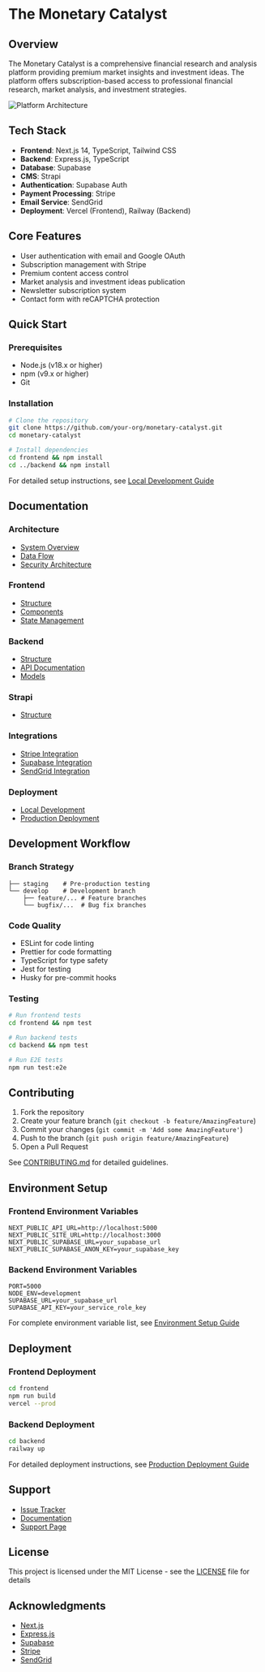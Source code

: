# The Monetary Catalyst

## Overview
The Monetary Catalyst is a comprehensive financial research and analysis platform providing premium market insights and investment ideas. The platform offers subscription-based access to professional financial research, market analysis, and investment strategies.

![Platform Architecture](docs/assets/architecture-diagram.png)

## Tech Stack
- **Frontend**: Next.js 14, TypeScript, Tailwind CSS
- **Backend**: Express.js, TypeScript
- **Database**: Supabase
- **CMS**: Strapi
- **Authentication**: Supabase Auth
- **Payment Processing**: Stripe
- **Email Service**: SendGrid
- **Deployment**: Vercel (Frontend), Railway (Backend)

## Core Features
- User authentication with email and Google OAuth
- Subscription management with Stripe
- Premium content access control
- Market analysis and investment ideas publication
- Newsletter subscription system
- Contact form with reCAPTCHA protection

## Quick Start

### Prerequisites
- Node.js (v18.x or higher)
- npm (v9.x or higher)
- Git

### Installation
```bash
# Clone the repository
git clone https://github.com/your-org/monetary-catalyst.git
cd monetary-catalyst

# Install dependencies
cd frontend && npm install
cd ../backend && npm install
```

For detailed setup instructions, see [Local Development Guide](docs/deployment/local.md)

## Documentation

### Architecture
- [System Overview](docs/architecture/overview.md)
- [Data Flow](docs/architecture/data-flow.md)
- [Security Architecture](docs/architecture/security.md)

### Frontend
- [Structure](docs/frontend/structure.md)
- [Components](docs/frontend/components.md)
- [State Management](docs/frontend/state.md)

### Backend
- [Structure](docs/backend/structure.md)
- [API Documentation](docs/backend/api.md)
- [Models](docs/backend/models.md)

### Strapi
- [Structure](docs/cms/structure.md)

### Integrations
- [Stripe Integration](docs/integrations/stripe.md)
- [Supabase Integration](docs/integrations/supabase.md)
- [SendGrid Integration](docs/integrations/sendgrid.md)

### Deployment
- [Local Development](docs/deployment/local.md)
- [Production Deployment](docs/deployment/production.md)

## Development Workflow

### Branch Strategy
```main           # Production branch
├── staging    # Pre-production testing
└── develop    # Development branch
    ├── feature/... # Feature branches
    └── bugfix/...  # Bug fix branches
```

### Code Quality
- ESLint for code linting
- Prettier for code formatting
- TypeScript for type safety
- Jest for testing
- Husky for pre-commit hooks

### Testing
```bash
# Run frontend tests
cd frontend && npm test

# Run backend tests
cd backend && npm test

# Run E2E tests
npm run test:e2e
```

## Contributing
1. Fork the repository
2. Create your feature branch (`git checkout -b feature/AmazingFeature`)
3. Commit your changes (`git commit -m 'Add some AmazingFeature'`)
4. Push to the branch (`git push origin feature/AmazingFeature`)
5. Open a Pull Request

See [CONTRIBUTING.md](CONTRIBUTING.md) for detailed guidelines.

## Environment Setup

### Frontend Environment Variables
```env
NEXT_PUBLIC_API_URL=http://localhost:5000
NEXT_PUBLIC_SITE_URL=http://localhost:3000
NEXT_PUBLIC_SUPABASE_URL=your_supabase_url
NEXT_PUBLIC_SUPABASE_ANON_KEY=your_supabase_key
```

### Backend Environment Variables
```env
PORT=5000
NODE_ENV=development
SUPABASE_URL=your_supabase_url
SUPABASE_API_KEY=your_service_role_key
```

For complete environment variable list, see [Environment Setup Guide](docs/deployment/local.md#environment-variables)

## Deployment

### Frontend Deployment
```bash
cd frontend
npm run build
vercel --prod
```

### Backend Deployment
```bash
cd backend
railway up
```

For detailed deployment instructions, see [Production Deployment Guide](docs/deployment/production.md)

## Support
- [Issue Tracker](https://github.com/your-org/monetary-catalyst/issues)
- [Documentation](docs/)
- [Support Page](https://themonetarycatalyst.com/support)

## License
This project is licensed under the MIT License - see the [LICENSE](LICENSE) file for details

## Acknowledgments
- [Next.js](https://nextjs.org/)
- [Express.js](https://expressjs.com/)
- [Supabase](https://supabase.io/)
- [Stripe](https://stripe.com/)
- [SendGrid](https://sendgrid.com/) 